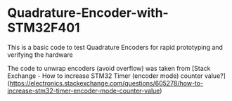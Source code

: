 # Quadrature-Encoder-with-STM32F401
This is a basic code to test Quadrature Encoders for rapid prototyping and verifying the hardware 

The code to unwrap encoders (avoid overflow) was taken from [Stack Exchange - How to increase STM32 Timer (encoder mode) counter value?] (https://electronics.stackexchange.com/questions/605278/how-to-increase-stm32-timer-encoder-mode-counter-value) 
